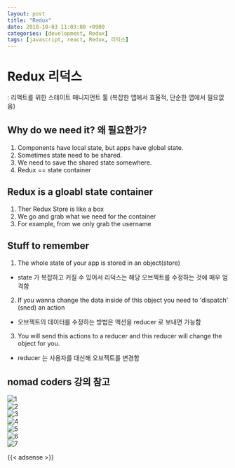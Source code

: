 ```yaml
---
layout: post
title: "Redux"
date: 2018-10-03 11:03:00 +0900
categories: [development, Redux]
tags: [javascript, react, Redux, 리덕스]
---
```

<!--toc-->

# Redux 리덕스

: 리액트를 위한 스테이트 매니지먼트 툴 (복잡한 앱에서 효율적, 단순한 앱에서 필요없음)

## Why do we need it? 왜 필요한가?

1. Components have local state, but apps have global state.
2. Sometimes state need to be shared.
3. We need to save the shared state somewhere.
4. Redux == state container

## Redux is a gloabl state container

1. Ther Redux Store is like a box
2. We go and grab what we need for the container
3. For example, from <Navigation/> we only grab the username

## Stuff to remember

1. The whole state of your app is stored in an object(store)

- state 가 복잡하고 커질 수 있어서 리덕스는 해당 오브젝트를 수정하는 것에 매우 엄격함

2. If you wanna change the data inside of this object you need to 'dispatch' (sned) an action

- 오브젝트의 데이터를 수정하는 방법은 액션을 reducer 로 보내면 가능함

3. You will send this actions to a reducer and this reducer will change the object for you.

- reducer 는 사용자를 대신해 오브젝트를 변경함

## nomad coders 강의 참고

![1](/assets/redux/1.png)  
![2](/assets/redux/2.png)  
![3](/assets/redux/3.png)  
![4](/assets/redux/4.png)  
![5](/assets/redux/5.png)  
![6](/assets/redux/6.png)  
![7](/assets/redux/7.png)



{{< adsense >}}